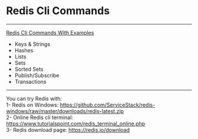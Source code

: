 # Redis Cli Commands

----------

[Redis Cli Commands With Examples](https://github.com/BilgesPage/Redis-Cli-Commands/blob/master/Redis_cli_commands.txt)

* Keys & Strings
* Hashes
* Lists
* Sets
* Sorted Sets
* Publish/Subscribe
* Transactions

-------

You can try Redis with: <br/>
1- Redis on Windows: https://github.com/ServiceStack/redis-windows/raw/master/downloads/redis-latest.zip <br/>
2- Online Redis cli terminal:  https://www.tutorialspoint.com/redis_terminal_online.php <br/>
3- Redis download page: https://redis.io/download
